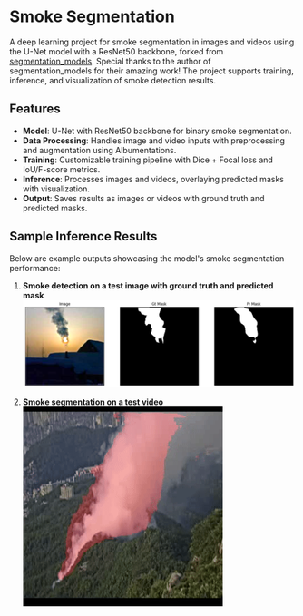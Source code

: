 # Smoke Segmentation

A deep learning project for smoke segmentation in images and videos using the U-Net model with a ResNet50 backbone, forked from [segmentation_models](https://github.com/qubvel/segmentation_models). Special thanks to the author of segmentation_models for their amazing work! The project supports training, inference, and visualization of smoke detection results.

## Features
- **Model**: U-Net with ResNet50 backbone for binary smoke segmentation.
- **Data Processing**: Handles image and video inputs with preprocessing and augmentation using Albumentations.
- **Training**: Customizable training pipeline with Dice + Focal loss and IoU/F-score metrics.
- **Inference**: Processes images and videos, overlaying predicted masks with visualization.
- **Output**: Saves results as images or videos with ground truth and predicted masks.

## Sample Inference Results
Below are example outputs showcasing the model's smoke segmentation performance:

1. **Smoke detection on a test image with ground truth and predicted mask**  
   ![Sample Result 1](https://raw.githubusercontent.com/uyenvoaero/smoke_segmentation/main/output/smoke_detection_test_5.png)

2. **Smoke segmentation on a test video**  
   ![Sample Result 2](https://raw.githubusercontent.com/uyenvoaero/smoke_segmentation/main/output/smoke_2_output.gif)
